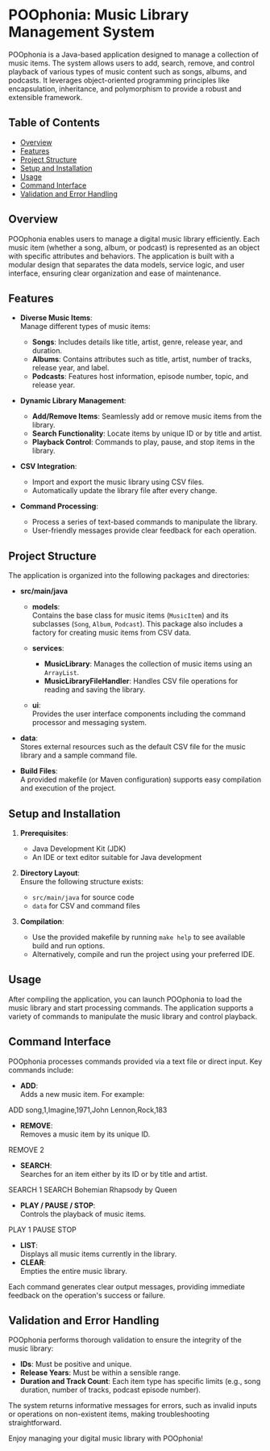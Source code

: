 # POOphonia: Music Library Management System

POOphonia is a Java-based application designed to manage a collection of music items. The system allows users to add, search, remove, and control playback of various types of music content such as songs, albums, and podcasts. It leverages object-oriented programming principles like encapsulation, inheritance, and polymorphism to provide a robust and extensible framework.

## Table of Contents
- [Overview](#overview)
- [Features](#features)
- [Project Structure](#project-structure)
- [Setup and Installation](#setup-and-installation)
- [Usage](#usage)
- [Command Interface](#command-interface)
- [Validation and Error Handling](#validation-and-error-handling)

## Overview

POOphonia enables users to manage a digital music library efficiently. Each music item (whether a song, album, or podcast) is represented as an object with specific attributes and behaviors. The application is built with a modular design that separates the data models, service logic, and user interface, ensuring clear organization and ease of maintenance.

## Features

- **Diverse Music Items**:  
  Manage different types of music items:
  - **Songs**: Includes details like title, artist, genre, release year, and duration.
  - **Albums**: Contains attributes such as title, artist, number of tracks, release year, and label.
  - **Podcasts**: Features host information, episode number, topic, and release year.

- **Dynamic Library Management**:  
  - **Add/Remove Items**: Seamlessly add or remove music items from the library.
  - **Search Functionality**: Locate items by unique ID or by title and artist.
  - **Playback Control**: Commands to play, pause, and stop items in the library.

- **CSV Integration**:  
  - Import and export the music library using CSV files.
  - Automatically update the library file after every change.

- **Command Processing**:  
  - Process a series of text-based commands to manipulate the library.
  - User-friendly messages provide clear feedback for each operation.

## Project Structure

The application is organized into the following packages and directories:

- **src/main/java**
  - **models**:  
    Contains the base class for music items (`MusicItem`) and its subclasses (`Song`, `Album`, `Podcast`). This package also includes a factory for creating music items from CSV data.
  
  - **services**:  
    - **MusicLibrary**: Manages the collection of music items using an `ArrayList`.  
    - **MusicLibraryFileHandler**: Handles CSV file operations for reading and saving the library.
  
  - **ui**:  
    Provides the user interface components including the command processor and messaging system.

- **data**:  
  Stores external resources such as the default CSV file for the music library and a sample command file.

- **Build Files**:  
  A provided makefile (or Maven configuration) supports easy compilation and execution of the project.

## Setup and Installation

1. **Prerequisites**:  
   - Java Development Kit (JDK)  
   - An IDE or text editor suitable for Java development  

2. **Directory Layout**:  
   Ensure the following structure exists:
   - `src/main/java` for source code  
   - `data` for CSV and command files

3. **Compilation**:  
   - Use the provided makefile by running `make help` to see available build and run options.  
   - Alternatively, compile and run the project using your preferred IDE.

## Usage

After compiling the application, you can launch POOphonia to load the music library and start processing commands. The application supports a variety of commands to manipulate the music library and control playback.

## Command Interface

POOphonia processes commands provided via a text file or direct input. Key commands include:

- **ADD**:  
  Adds a new music item. For example:

ADD song,1,Imagine,1971,John Lennon,Rock,183

- **REMOVE**:  
Removes a music item by its unique ID.

REMOVE 2

- **SEARCH**:  
Searches for an item either by its ID or by title and artist.

SEARCH 1
SEARCH Bohemian Rhapsody by Queen

- **PLAY / PAUSE / STOP**:  
Controls the playback of music items.

PLAY 1
PAUSE
STOP

- **LIST**:  
Displays all music items currently in the library.
- **CLEAR**:  
Empties the entire music library.

Each command generates clear output messages, providing immediate feedback on the operation's success or failure.

## Validation and Error Handling

POOphonia performs thorough validation to ensure the integrity of the music library:
- **IDs**: Must be positive and unique.
- **Release Years**: Must be within a sensible range.
- **Duration and Track Count**: Each item type has specific limits (e.g., song duration, number of tracks, podcast episode number).

The system returns informative messages for errors, such as invalid inputs or operations on non-existent items, making troubleshooting straightforward.

Enjoy managing your digital music library with POOphonia!
